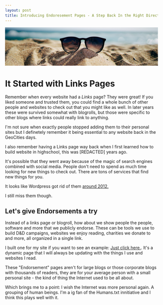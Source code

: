 ```yaml
---
layout: post
title: Introducing Endoresement Pages - A Step Back In the Right Direction
---
```


![Endorsements](/images/endorse.jpg)

# It Started with Links Pages

Remember when every website had a *Links* page? They were great! If you liked someone and trusted them, you could find a whole bunch of other people and websites to check out that you might like as well. In later years these were survived somewhat with blogrolls, but those were specific to other blogs where links could really link to anything. 

I'm not sure when exactly people stopped adding them to their personal sites but I definetely remember it being essential to any website back in the GeoCities days. 

I also remember having a Links page way back when I first learned how to build website in highschool, this was [REDACTED] years ago. 

It's possible that they went away because of the magic of search engines combined with social media. People don't need to spend as much time looking for new things to check out. There are tons of services that find new things for you.

It looks like Wordpress got rid of them [around 2012.](https://lorelle.wordpress.com/2012/09/17/blogrolls-gone-in-wordpress-how-to-save-your-links/) 

I still miss them though. 

## Let's give Endorsements a try

Instead of a links page or blogroll, how about we show people the people, software and more that we publicly endorse. These can be tools we use to build D&D campaigns, websites we enjoy reading, charities we donate to and more, all organized in a single link. 

I built one for my site if you want to see an example: [Just click here.](/endorse). It's a dynamic page that I will always be updating with the things I use and websites I read. 

These "Endorsement" pages aren't for large blogs or those corporate blogs with thousands of readers, they are for your average person with a small personal site - the kind of thing the Internet used to be all about. 

Which brings me to a point: I wish the Internet was more personal again. A grouping of human beings. I'm a ig fan of the Humans.txt innitiative and I think this plays well with it. 
